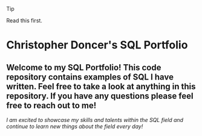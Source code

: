 > [!TIP]
> Read this first.

# Christopher Doncer's SQL Portfolio

## Welcome to my SQL Portfolio! This code repository contains examples of SQL I have written. Feel free to take a look at anything in this repository. If you have any questions please feel free to reach out to me!

*I am excited to showcase my skills and talents within the SQL field and continue to learn new things about the field every day!*
